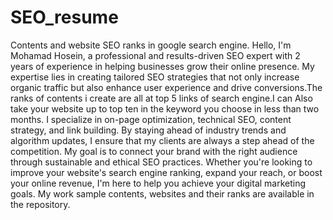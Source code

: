 # SEO_resume
Contents and website SEO ranks in google search engine.
Hello, I'm Mohamad Hosein, a professional and results-driven SEO expert with 2 years of experience in helping businesses grow their online presence. My expertise lies in creating tailored SEO strategies that not only increase organic traffic but also enhance user experience and drive conversions.The ranks of contents i create are all at top 5 links of search engine.I can Also take your website up to top ten in the keyword you choose in less than two months.
I specialize in on-page optimization, technical SEO, content strategy, and link building. By staying ahead of industry trends and algorithm updates, I ensure that my clients are always a step ahead of the competition. My goal is to connect your brand with the right audience through sustainable and ethical SEO practices.
Whether you're looking to improve your website's search engine ranking, expand your reach, or boost your online revenue, I'm here to help you achieve your digital marketing goals.
My work sample contents, websites and their ranks are available in the repository.
